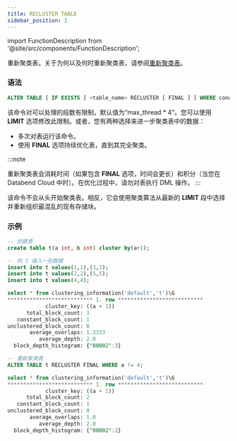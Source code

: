 ```yaml
---
title: RECLUSTER TABLE
sidebar_position: 2
---
```


import FunctionDescription from '@site/src/components/FunctionDescription';

<FunctionDescription description="引入版本：v1.2.25"/>

重新聚类表。关于为何以及何时重新聚类表，请参阅[重新聚类表](index.md#re-clustering-table)。

### 语法

```sql
ALTER TABLE [ IF EXISTS ] <table_name> RECLUSTER [ FINAL ] [ WHERE condition ] [ LIMIT <segment_count> ]
```

该命令对可以处理的段数有限制，默认值为“max_thread * 4”。您可以使用 **LIMIT** 选项修改此限制。或者，您有两种选择来进一步聚类表中的数据：

- 多次对表运行该命令。
- 使用 **FINAL** 选项持续优化表，直到其完全聚类。

:::note

重新聚类表会消耗时间（如果包含 **FINAL** 选项，时间会更长）和积分（当您在 Databend Cloud 中时）。在优化过程中，请勿对表执行 DML 操作。
:::

该命令不会从头开始聚类表。相反，它会使用聚类算法从最新的 **LIMIT** 段中选择并重新组织最混乱的现有存储块。

### 示例

```sql
-- 创建表
create table t(a int, b int) cluster by(a+1);

-- 向 t 插入一些数据
insert into t values(1,1),(3,3);
insert into t values(2,2),(5,5);
insert into t values(4,4);

select * from clustering_information('default','t')\G
*************************** 1. row ***************************
            cluster_key: ((a + 1))
      total_block_count: 3
   constant_block_count: 1
unclustered_block_count: 0
       average_overlaps: 1.3333
          average_depth: 2.0
  block_depth_histogram: {"00002":3}

-- 重新聚类表
ALTER TABLE t RECLUSTER FINAL WHERE a != 4;

select * from clustering_information('default','t')\G
*************************** 1. row ***************************
            cluster_key: ((a + 1))
      total_block_count: 2
   constant_block_count: 1
unclustered_block_count: 0
       average_overlaps: 1.0
          average_depth: 2.0
  block_depth_histogram: {"00002":2}
```